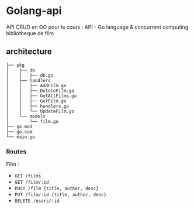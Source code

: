 # Golang-api

API CRUD en GO pour le cours : API - Go language & concurrent computing
bibliotheque de film

## architecture
```
├── pkg
│    ├── db
│    │   ├── db.go
│    ├── handlers
│    │   ├── AddFilm.go
│    │   ├── DeleteFilm.go
│    │   ├── GetAllFilms.go
│    │   ├── GetFilm.go
│    │   ├── handlers.go
│    │   └── UpdateFilm.go
│    └── models
│        └── film.go
├── go.mod
├── go.sum
└── main.go
```

### Routes
Film :
- `GET /films`
- `GET /film/:id`
- `POST /film {title, author, desc}`
- `PUT /film/:id {title, author, desc}`
- `DELETE /users/:id`